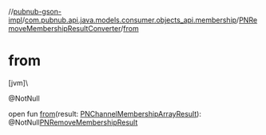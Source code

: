 //[pubnub-gson-impl](../../../index.md)/[com.pubnub.api.java.models.consumer.objects_api.membership](../index.md)/[PNRemoveMembershipResultConverter](index.md)/[from](from.md)

# from

[jvm]\

@NotNull

open fun [from](from.md)(result: [PNChannelMembershipArrayResult](../../../../../pubnub-kotlin/pubnub-kotlin-api/pubnub-kotlin-api/com.pubnub.api.models.consumer.objects.membership/-p-n-channel-membership-array-result/index.md)): @NotNull[PNRemoveMembershipResult](../../../../../pubnub-gson/pubnub-gson-api/pubnub-gson-api/com.pubnub.api.java.models.consumer.objects_api.membership/-p-n-remove-membership-result/index.md)
